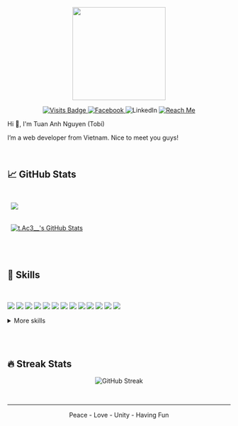 <p align="center"><img src="https://i.imgur.com/MajQ6gk.jpg" align="center" width="210" height="210" /></p>

<p align="center">
  <a href="https://github.com/tobinguyenn" target="_blank" rel="nofollow">
    <img src="https://badges.pufler.dev/visits/tobinguyenn/tobinguyenn?color=ee6880&labelColor=ffffff" alt="Visits Badge">
  </a>
  <a href="https://www.facebook.com/nt.ace.96" target="_blank" rel="nofollow">
    <img src="https://img.shields.io/badge/Facebook-informational?style=flat&logo=facebook&logoColor=blue&color=ee6880&labelColor=ffffff" alt="Facebook">
  </a>
  <a style="text-decoration: none !important;" href="https://www.linkedin.com/in/tuan-anh-nguyen-109543172/" target="_blank" rel="nofollow">
    <img src="https://img.shields.io/badge/LinkedIn-informational?style=flat&logo=linkedin&logoColor=blue&color=ee6880&labelColor=ffffff" alt="LinkedIn">
  </a>
  <a href="mailto:anh.nt9996@gmail.com" target="_blank" rel="nofollow">
    <img src="https://img.shields.io/badge/Reach%20Me-informational?style=flat&logo=gmail&logoColor=bb001b&color=ee6880&labelColor=ffffff" alt="Reach Me">
  </a>
</p>

Hi 👋, I'm Tuan Anh Nguyen (Tobi)

I’m a web developer from Vietnam. Nice to meet you guys!

<br>

## &#x1f4c8; GitHub Stats
<br>
<a href="https://github.com/tobinguyenn">
  <img align="center" style="margin:0.5rem" src="https://github-readme-stats.vercel.app/api/top-langs/?username=tobinguyenn&title_color=ee6880&text_color=ee6880&border_color=ee6880&layout=compact&bg_color=ffffff" />
</a>
<br><br>
<a href="https://github.com/tobinguyenn">
  <img align="center" style="margin:0.5rem" src="https://github-readme-stats.vercel.app/api?username=tobinguyenn&title_color=ee6880&text_color=ee6880&border_color=ee6880&layout=compact" alt="t.Ac3__'s GitHub Stats" />
</a>

<br><br>

## 💼 Skills
<br>

![](https://img.shields.io/badge/PHP-informational?style=flat&logo=PHP&logoColor=474A8A&color=ee6880&labelColor=ffffff)
![](https://img.shields.io/badge/Laravel-informational?style=flat&logo=laravel&logoColor=F05340&color=ee6880&labelColor=ffffff)
![](https://img.shields.io/badge/React.js-informational?style=flat&logo=react&logoColor=61DBFB&color=ee6880&labelColor=ffffff)
![](https://img.shields.io/badge/Node.js-informational?style=flat&logo=node.js&logoColor=3C873A&color=ee6880&labelColor=ffffff)
![](https://img.shields.io/badge/JavaScript-informational?style=flat&logo=javascript&logoColor=F0DB4F&color=ee6880&labelColor=ffffff)
![](https://img.shields.io/badge/HTML-informational?style=flat&logo=html5&logoColor=E34C26&color=ee6880&labelColor=ffffff)
![](https://img.shields.io/badge/CSS-informational?style=flat&logo=css3&logoColor=264bdd&color=ee6880&labelColor=ffffff)
![](https://img.shields.io/badge/TypeScript-informational?style=flat&logo=typescript&logoColor=3178c6&color=ee6880&labelColor=ffffff)
![](https://img.shields.io/badge/Next.js-informational?style=flat&logo=next.js&logoColor=000000&color=ee6880&labelColor=ffffff)
![](https://img.shields.io/badge/NestJS-informational?style=flat&logo=nestjs&logoColor=e0234d&color=ee6880&labelColor=ffffff)
![](https://img.shields.io/badge/MySQL-informational?style=flat&logo=mysql&logoColor=00758F&color=ee6880&labelColor=ffffff)
![](https://img.shields.io/badge/NPM-informational?style=flat&logo=npm&logoColor=CC3534&color=ee6880&labelColor=ffffff)
![](https://img.shields.io/badge/Git-informational?style=flat&logo=git&logoColor=F05032&color=ee6880&labelColor=ffffff)

<details>
<summary>More skills</summary>
<br>

Used to work with

![](https://img.shields.io/badge/GitLab-informational?style=flat&logo=gitlab&logoColor=FCA121&color=ee6880&labelColor=ffffff)
![](https://img.shields.io/badge/Bitbucket-informational?style=flat&logo=bitbucket&logoColor=0052CC&color=ee6880&labelColor=ffffff)
![](https://img.shields.io/badge/Docker-informational?style=flat&logo=docker&logoColor=2496ED&color=ee6880&labelColor=ffffff)
![](https://img.shields.io/badge/NGINX-informational?style=flat&logo=nginx&logoColor=009639&color=ee6880&labelColor=ffffff)
![](https://img.shields.io/badge/Apache-informational?style=flat&logo=nginx&logoColor=D22128&color=ee6880&labelColor=ffffff)
![](https://img.shields.io/badge/Postman-informational?style=flat&logo=postman&logoColor=FF6C37&color=ee6880&labelColor=ffffff)
![](https://img.shields.io/badge/JMeter-informational?style=flat&logo=apache%20jmeter&logoColor=D22128&color=ee6880&labelColor=ffffff)

Learning

![](https://img.shields.io/badge/Firebase-informational?style=flat&logo=firebase&logoColor=FFCA28&color=ee6880&labelColor=ffffff)
![](https://img.shields.io/badge/AWS-informational?style=flat&logo=amazon%20aws&logoColor=232F3E&color=ee6880&labelColor=ffffff)
![](https://img.shields.io/badge/Go-00ADD8?style=flat&logo=go&logoColor=02ADD8&color=ee6880&labelColor=ffffff)

</details>

<br><br>

## 🔥 Streak Stats
<p align="center"><img src="https://github-readme-streak-stats.herokuapp.com/?user=tobinguyenn&theme=omni&hide_border=true&date_format=M%20j%5B%2C%20Y%5D&background=FFFFFF&border=DD4590&dates=969696&sideNums=EE6880&ring=ee6880&fire=EE6889&sideLabels=EE6880&currStreakNum=24A19C&currStreakLabel=24A19C" alt="GitHub Streak" align="center" /></p>
<br>

---

<p align="center" size="2"> Peace - Love - Unity - Having Fun </p>
